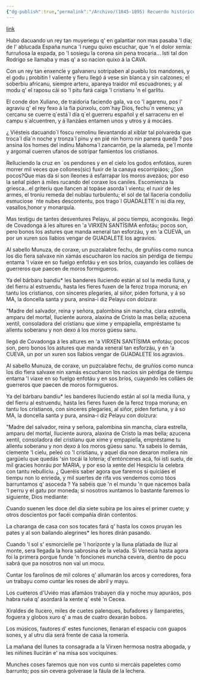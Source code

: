 ```yaml
---
{"dg-publish":true,"permalink":"/Archivo/(1845-1895) Recuerdo histórico/","tags":["#Siglo_19","central","Teodoro_Cuesta","escrito","Mieres","poema"]}
---
```


[link](https://asturies.com/cavedaynava/recuerdohistorico.txt)

Hubo dacuando un rey tan muyeriegu 
q' en galantiar non mas pasaba 'l dia; 
de l' ablucada España nunca 'l  ruegu 
quixo escuchar, que 'n el dolor xemía: 
furruñosa la espada, po 'l sosiegu 
la corona sin pena trocaria... 
Isti tal don Rodrigo se llamaba 
y mas q' a so nacion quixo á la CAVA.

Con un rey  tan enxencle y galvaneru 
sotripaben al pueblu los mandones, 
y el godu ¡ probitin ! valiente y fieru 
llegó á vese sin blanca y sin calzones; 
el soberbiu africanu, siempre arteru, 
apareya traidor mil escuadrones; 
y al modu q' el raposu cái so 'l  pitu 
fará caiga 'l cristianu 'n el garlitu.

El conde don Xuliano, de traidoria 
faciendo gala, va co 'l agarenu, 
pos l' agraviu q' el rey fexo á la fía
púnxolu, com´hay Dios, fechu´n venenu;
ya cercanu se cuerre q´está´l día
q´el guerreru español y el sarracenu
en el campu s´alcuentren, y á llanzáes
entamen unos y utros y á mocáes.

¿ Viésteis dacuando´l foscu remolinu
llevantando al xiblar tal polvareda
que troca´l día´n noche y tronza´l pinu
y en pié nin horro nin panera queda ?
pos ansina los homes del indinu
Mahoma´l zancarrón, pe la alameda,
pe´l monte y argomal cuerren ufanos
de sotripar famientos los cristianos.

Relluciendo la cruz en ´os pendones
y en el cielo los godos enfotáos,
xuren morrer mil veces que collones(sic)
fuxir de la canaya escorripiáos;
¿Son pocos?Que mas da si son lleones
á esfarrapar los moros avezáos;
por eso la señal piden á miles
rucando del coraxe los caniles.
Escomienza la griesca...el griteríu
que llancen al topáse asorda´l vientu;
el ruxir de les armes, el troníu
remeda del nublau turbulentu;
el sol de tal llaceria condolíu
esmuciose ´nte nubes descontentu,
pos trago´l GUADALETE´n isi día
rey, vasallos,honor y monarquía.

Mas testigu de tantes desventures
Pelayu, al pocu tiempu, acongoxáu.
llegó de Covadonga á les altures 
en 'a VIRXEN SANTÍSIMA enfotáu; 
pocos son, pero bonos los astures 
que manda xeneral tan esforzáu, 
y en 'a CUEVA, un por un xuren sos llabios 
vengar de GUADALETE los agravios.

Al sabello Munuza, de coraxe, 
un puzcalabre fechu, de gruñíos 
como nunca los dio fiera salvaxe 
nin xamás escucharon los nacíos 
sin pérdiga de tiempu entama 'l viaxe 
en so fuelgo enfotáu y en sos bríos, 
cuayando les colláes de guerreros 
que paecen de moros formigueros.

Ya del bárbaru bandiu* les banderes 
lluciendo están al sol la media lluna, 
y del fierru al estruendu, hasta les fieres 
fuxen de la feroz  tropa moruna; 
en tantu los cristianos, con sinceres 
plegaries, al siñor, piden fortuna, 
y á so MA, la doncella santa y pura, 
ansina-i diz Pelayu con dolzura:

"Madre del salvador, reina y señora, 
palombina sin mancha, clara estrella, 
amparu del mortal, lluciente aurora, 
alaxina de Cristo la mas bella; 
azucena xentil, consoladora 
del cristianu que xime y empapiella, 
empréstame tu allentu soberanu 
y non dexo á los moros güesu sanu.

llegó de Covadonga á les altures 
en 'a VIRXEN SANTÍSIMA enfotáu; 
pocos son, pero bonos los astures 
que manda xeneral tan esforzáu, 
y en 'a CUEVA, un por un xuren sos llabios 
vengar de GUADALETE los agravios.

Al sabello Munuza, de coraxe, 
un puzcalabre fechu, de gruñíos 
como nunca los dio fiera salvaxe 
nin xamás escucharon los nacíos 
sin pérdiga de tiempu entama 'l viaxe 
en so fuelgo enfotáu y en sos bríos, 
cuayando les colláes de guerreros 
que paecen de moros formigueros.

Ya del bárbaru bandiu* les banderes 
lluciendo están al sol la media lluna, 
y del fierru al estruendu, hasta les fieres 
fuxen de la feroz  tropa moruna; 
en tantu los cristianos, con sinceres 
plegaries, al siñor, piden fortuna, 
y á so MA, la doncella santa y pura, 
ansina-i diz Pelayu con dolzura:

"Madre del salvador, reina y señora, 
palombina sin mancha, clara estrella, 
amparu del mortal, lluciente aurora, 
alaxina de Cristo la mas bella; 
azucena xentil, consoladora 
del cristianu que xime y empapiella, 
empréstame tu allentu soberanu 
y non dexo á los moros güesu sanu.
Ya sabeis lo demás, clemente 'l cielu, 
peleó co 'l cristianu, y aquel dia 
non dexaron mollera nin gargüelu 
que quedás 'sin tocái la lotería; 
d'entóncenes acá, foi isti suelu, 
de mil gracies honráu por MARIA, 
y por eso la xente del Hespiciu 
la celebra con tantu rebulliciu. 
¿ Queréis saber agora que faremos 
si quiciáes el tiempu non lo enrieda, 
y mil suertes de rifa vos vendemos 
como tóos barruntamos q' asoceda ? 
Ya sabéis que 'n  el mundu 'n  que nacemos 
baila 'l perru y el gatu por moneda; 
si nosotros xuntamos lo bastante 
faremos lo siguiente, Dios mediante:


Cuando suenen les doce
del día siete
subira pe los aires
el primer cuete;
y otros doscientos
por facéi compañía
dirán contentos.

La charanga de casa
con sos tocates
fará q' hasta los coxos
pruyan les pates
y al son bailando
alegrines* les hores
dirán  pasando.

Cuando 'l sol s' esmorcielle
pe 'l horizonte
y la lluna platiada
de lluz al monte,
sera llegada
la hora sabrosina
de la velada.
Si Venecia hasta agora
foi la primera
porque funde 'n fonciones
muncha cevera,
dientro de pocu
sabrá que pa nosotros
non val un mocu.

Cuntar los farolinos 
de mil colores
q' allumarán los arcos 
y corredores, 
fora un trabayu
como cuntar les roses 
de abril  y  mayu.

Los cueteros d'Uviéo
mas afamáos
trabayen dia y noche
muy apuráos,
pos habra ruéa
q' asordará la xente
q' esté 'n Cecea.

Xiraldes de llucero,
miles de cuetes
palenques, bufadores
y llamparetes,
foguera y globos
xuro q' a mas de cuatro
dexarán bobos.

Los músicos, fautores
d' estes funciones,
llenaran el espaciu
con guapos sones,
y al utru día
será frente de casa
la romería.

La mañana del llunes
ta consagrada
a la Virxen hermosa
nostra abogada,
y les niñines
llucirán e' na misa
sos vociquines.

Munches coses faremos
que non vos cunto
si mercáis papeletes
como barrunto;
pos sin cevera
golverase la fáula
de la lechera.